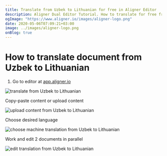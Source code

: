 ```yaml
---
title: Translate from Uzbek to Lithuanian for free in Aligner Editor
description: Aligner Dual Editor Tutorial. How to translate for free from Uzbek to Lithuanian. Aligner is multilingual document management platform. 
ogImage: "https://www.aligner.io/images/aligner-logo.png"
date: 2020-05-06T07:09:21+03:00
image: ../images/aligner-logo.png
onBlog: true
---
```


# How to translate document from Uzbek to Lithuanian

1. Go to editor at [app.aligner.io](https://app.aligner.io "Aligner App web page")

![translate from Uzbek to Lithuanian](../aligner-blank-editor.png "translate from Uzbek to Lithuanian")

Copy-paste content or upload content

![upload content from Uzbek to Lithuanian](../aligner-uploaded-document.png "upload content from Uzbek to Lithuanian")

Choose desired language

![choose machine translation from Uzbek to Lithuanian](../aligner-language-dropdown.png "choose machine translation from Uzbek to Lithuanian")

Work and edit 2 documents in parallel

![edit translation from Uzbek to Lithuanian](../aligner-double-sitded-editor.png "edit translation from Uzbek to Lithuanian")

